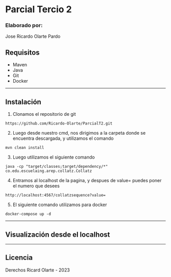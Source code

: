 # Parcial Tercio 2
### Elaborado por:
Jose Ricardo Olarte Pardo

## Requisitos
 - Maven
 - Java
 - Git
 - Docker
_______________________

## Instalación
1. Clonamos el repositorio de git
```
https://github.com/Ricardo-Olarte/ParcialT2.git
```

2. Luego desde nuestro cmd, nos dirigimos a la carpeta donde se encuentra descargada, y utilizamos el comando
```
mvn clean install
```
3. Luego utilizamos el siguiente comando
```
java -cp "target/classes;target/dependency/*" co.edu.escuelaing.arep.collatz.Collatz
```
4. Entramos al localhost de la pagina, y despues de value= puedes poner el numero que desees
```
http://localhost:4567/collatzsequence?value=
```
5. El siguiente comando utilizamos para docker
```
docker-compose up -d
```

_______________________
## Visualización desde el localhost


_______________________
## Licencia
Derechos Ricard Olarte - 2023
